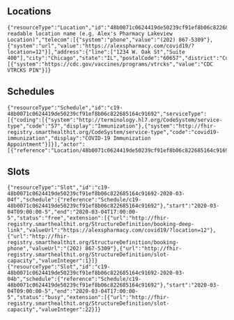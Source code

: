 
## Locations
    {"resourceType":"Location","id":"48b0071c0624419de50239cf91ef8b06c822685164c91692","name":"Human readable location name (e.g. Alex's Pharmacy Lakeview Location)","telecom":[{"system":"phone","value":"(202) 867-5309"},{"system":"url","value":"https://alexspharmacy.com/covid19/?location=12"}],"address":{"line":["1234 W. Oak St","Suite 400"],"city":"Chicago","state":"IL","postalCode":"60657","district":"Cook"},"identifier":[{"system":"https://cdc.gov/vaccines/programs/vtrcks","value":"CDC VTRCKS PIN"}]}

## Schedules
    {"resourceType":"Schedule","id":"c19-48b0071c0624419de50239cf91ef8b06c822685164c91692","serviceType":[{"coding":[{"system":"http://terminology.hl7.org/CodeSystem/service-type","code":"57","display":"Immunization"},{"system":"http://fhir-registry.smarthealthit.org/CodeSystem/service-type","code":"covid19-immunization","display":"COVID-19 Immunization Appointment"}]}],"actor":[{"reference":"Location/48b0071c0624419de50239cf91ef8b06c822685164c91692"}]}

## Slots
    {"resourceType":"Slot","id":"c19-48b0071c0624419de50239cf91ef8b06c822685164c91692-2020-03-04f","schedule":{"reference":"Schedule/c19-48b0071c0624419de50239cf91ef8b06c822685164c91692"},"start":"2020-03-04T09:00:00-5","end":"2020-03-04T17:00:00-5","status":"free","extension":[{"url":"http://fhir-registry.smarthealthit.org/StructureDefinition/booking-deep-link","valueUrl":"https://alexspharmacy.com/covid19/?location=12"},{"url":"http://fhir-registry.smarthealthit.org/StructureDefinition/booking-phone","valueUrl":"(202) 867-5309"},{"url":"http://fhir-registry.smarthealthit.org/StructureDefinition/slot-capacity","valueInteger":1}]}
    {"resourceType":"Slot","id":"c19-48b0071c0624419de50239cf91ef8b06c822685164c91692-2020-03-04b","schedule":{"reference":"Schedule/c19-48b0071c0624419de50239cf91ef8b06c822685164c91692"},"start":"2020-03-04T09:00:00-5","end":"2020-03-04T17:00:00-5","status":"busy","extension":[{"url":"http://fhir-registry.smarthealthit.org/StructureDefinition/slot-capacity","valueInteger":22}]}
